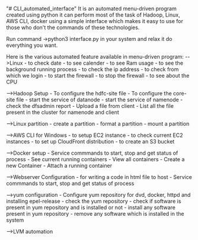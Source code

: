"# CLI_automated_interface" 
It is an automated menu-driven program created using python it can perform most of the task of Hadoop, Linux, AWS CLI, docker using a simple interface which makes it easy to use for those who don't the commands of these technologies.

Run command ->python3 interface.py in your system and relax it do everything you want.

Here is the various automated feature available in menu-driven program:
-->Linux
	- to check date
	- to see calender
	- to see Ram usage
	- to see the background running process
	- to check the ip address
	- to check from which we login
	- to start the firewall
	- to stop the firewall
	- to see about the CPU

-->Hadoop Setup
	- To configure the hdfc-site file
	- To configure the core-site file
	- start the service of datanode
	- start the service of namenode
	- check the dfsadmin report
	- Upload a file from client
	- List all the file present in the cluster for namenode and client

-->Linux partition
	- create a partition
	- format a partition
	- mount a partition

-->AWS CLI for Windows
	- to setup EC2 instance
    - to check current EC2 instances
    - to set up CloudFront distribution
    - to create an S3 bucket

-->Docker setup
	- Service commmands to start, stop and get status of process
    - See current running containers
    - View all containers
    - Create a new Container
    - Attach a running container

-->Webserver Configuration
	- for writing a code in html file to host
	- Service commmands to start, stop and get status of process

-->yum configuration
	- Configure yum repository for dvd, docker, httpd and installing epel-release
    - check the yum repository
    - check if software is present in yum repository and is installed or not
    - install any software present in yum repository
    - remove any software which is installed in the system

-->LVM automation
